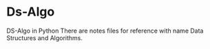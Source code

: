 # Ds-Algo
DS-Algo in Python
There are notes files for reference with name Data Structures and Algorithms.

